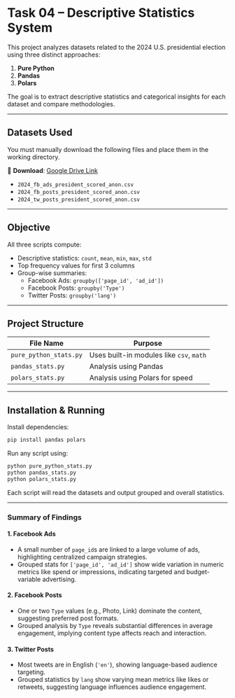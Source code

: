 # Task 04 – Descriptive Statistics System

This project analyzes datasets related to the 2024 U.S. presidential election using three distinct approaches:
1. **Pure Python** 
2. **Pandas**  
3. **Polars**

The goal is to extract descriptive statistics and categorical insights for each dataset and compare methodologies.

---

## Datasets Used

You must manually download the following files and place them in the working directory.

📎 **Download**: [Google Drive Link](https://drive.google.com/file/d/1Jq0fPb-tq76Ee_RtM58fT0_M3o-JDBwe/view)

- `2024_fb_ads_president_scored_anon.csv`
- `2024_fb_posts_president_scored_anon.csv`
- `2024_tw_posts_president_scored_anon.csv`

---

## Objective

All three scripts compute:

- Descriptive statistics: `count`, `mean`, `min`, `max`, `std`
- Top frequency values for first 3 columns
- Group-wise summaries:
  - Facebook Ads: `groupby(['page_id', 'ad_id'])`
  - Facebook Posts: `groupby('Type')`
  - Twitter Posts: `groupby('lang')`

---

## Project Structure

| File Name             | Purpose                                    |
|------------------------|--------------------------------------------|
| `pure_python_stats.py` | Uses built-in modules like `csv`, `math`   |
| `pandas_stats.py`      | Analysis using Pandas                      |
| `polars_stats.py`      | Analysis using Polars for speed            |

---

## Installation & Running

Install dependencies:

```bash
pip install pandas polars
```

Run any script using:

```bash
python pure_python_stats.py
python pandas_stats.py
python polars_stats.py
```

Each script will read the datasets and output grouped and overall statistics.

---


### Summary of Findings

#### **1. Facebook Ads**

* A small number of `page_id`s are linked to a large volume of ads, highlighting centralized campaign strategies.
* Grouped stats for `['page_id', 'ad_id']` show wide variation in numeric metrics like spend or impressions, indicating targeted and budget-variable advertising.

#### **2. Facebook Posts**

* One or two `Type` values (e.g., Photo, Link) dominate the content, suggesting preferred post formats.
* Grouped analysis by `Type` reveals substantial differences in average engagement, implying content type affects reach and interaction.

#### **3. Twitter Posts**

* Most tweets are in English (`'en'`), showing language-based audience targeting.
* Grouped statistics by `lang` show varying mean metrics like likes or retweets, suggesting language influences audience engagement.
